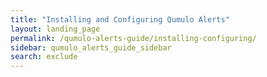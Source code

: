 ```yaml
---
title: "Installing and Configuring Qumulo Alerts"
layout: landing_page
permalink: /qumulo-alerts-guide/installing-configuring/
sidebar: qumulo_alerts_guide_sidebar
search: exclude
---
```

